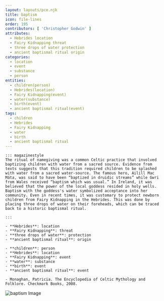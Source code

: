 ```yaml
---
layout: layouts/pce.njk
title: baptism
icon: file-lines
order: 195
contributors: [ 'Christopher Godwin' ]
attributes:
  - Hebrides location
  - Fairy Kidnapping threat
  - three drops of water protection
  - ancient baptismal ritual origin
categories:
  - location
  - event
  - substance
  - person
entities:
  - children(person)
  - Hebrides(location)
  - Fairy Kidnapping(event)
  - water(substance)
  - birth(event)
  - ancient baptismal ritual(event)
tags:
  - children
  - Hebrides
  - Fairy Kidnapping
  - water
  - birth
  - ancient baptismal ritual
---
```

``` tab [group1:Info]
::: magazinestyle
The ritual of namegiving was a common Celtic practice that involved baptizing children with water from a sacred source. Evidence from texts suggests that this tradition required children to be splashed with water from a sacred water-source. The famous hero, Ailill Mac Máta, was said to have been “baptized in druidic streams” while Gwri from Wales received “baptism which was usual.” In Ireland, it was believed that the power of the local goddess resided in holy wells. Baptism with the goddess's water symbolized acceptance into her community. Even in recent times, it was customary to protect newborn children from Fairy Kidnapping in the Hebrides. This was done by placing three drops of water on their foreheads, which can be traced back to a historic baptismal ritual.

:::
```
``` tab [group1:Attributes]
- **Hebrides**: location
- **Fairy Kidnapping**: threat
- **three drops of water**: protection
- **ancient baptismal ritual**: origin
```
``` tab [group1:Entities]
- **children**: person
- **Hebrides**: location
- **Fairy Kidnapping**: event
- **water**: substance
- **birth**: event
- **ancient baptismal ritual**: event
```
``` tab [group1:Sources]
- Monaghan, Patricia. The Encyclopedia of Celtic Mythology and Folklore. Checkmark Books, 2008.
```
![baptism Image](['https://upload.wikimedia.org/wikipedia/commons/a/ad/Battesimo_dei_neofiti_2.jpg'])
